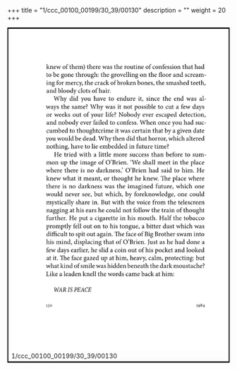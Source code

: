 +++
title = "1/ccc_00100_00199/30_39/00130"
description = ""
weight = 20
+++

<table style="border:2px solid black;max-width:800px;max-height:800px;" 
><tr><td>
<img class="center-fit-jpg"
src="/jpg_/out_jpg_1984__130.jpg">
1/ccc_00100_00199/30_39/00130
</img></td></tr></table>
